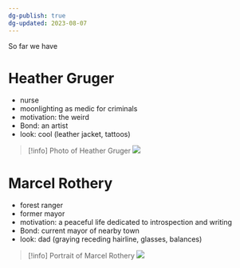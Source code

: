 ```yaml
---
dg-publish: true
dg-updated: 2023-08-07
---
```


So far we have

# Heather Gruger

- nurse
- moonlighting as medic for criminals
- motivation: the weird
- Bond: an artist
- look: cool (leather jacket, tattoos)

> [!info] Photo of Heather Gruger
> ![](https://i.imgur.com/Sg4yA5I.png)

# Marcel Rothery

- forest ranger
- former mayor
- motivation: a peaceful life dedicated to introspection and writing
- Bond: current mayor of nearby town
- look: dad (graying receding hairline, glasses, balances)

> [!info] Portrait of Marcel Rothery
> ![](https://i.imgur.com/uZMy56a.png)
